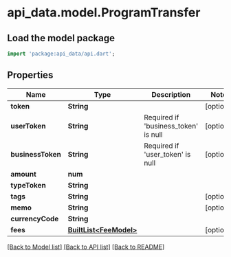 # api_data.model.ProgramTransfer

## Load the model package
```dart
import 'package:api_data/api.dart';
```

## Properties
Name | Type | Description | Notes
------------ | ------------- | ------------- | -------------
**token** | **String** |  | [optional] 
**userToken** | **String** | Required if 'business_token' is null | [optional] 
**businessToken** | **String** | Required if 'user_token' is null | [optional] 
**amount** | **num** |  | 
**typeToken** | **String** |  | 
**tags** | **String** |  | [optional] 
**memo** | **String** |  | [optional] 
**currencyCode** | **String** |  | 
**fees** | [**BuiltList&lt;FeeModel&gt;**](FeeModel.md) |  | [optional] 

[[Back to Model list]](../README.md#documentation-for-models) [[Back to API list]](../README.md#documentation-for-api-endpoints) [[Back to README]](../README.md)


